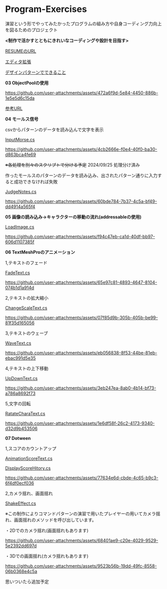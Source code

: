 # Program-Exercises

演習という形でやってみたかったプログラムの組み方や自身コーディング力向上を図るためのプロジェクト

**<制作で活かすとともにきれいなコーディングや設計を目指す>**

[RESUMEのURL](https://www.resume.id/works/86287d2425f9e8b3)

[エディタ拡張](Editor-Expansion.md)

[デザインパターンでできること](Designpatterns.md)

**03 ObjectPoolの使用**

https://github.com/user-attachments/assets/472a6f9d-5e84-4450-886b-1e5e5d6c15da

[参考URL](https://huchat-gamedev.net/explanation-object-pool/)

**04 モールス信号**

csvからパターンのデータを読み込んで文字を表示

[InputMorse.cs](ProgramExercises/Assets/Resource/Script/Notes/InputMorse.cs)

https://github.com/user-attachments/assets/4cb2666e-f0e4-40f0-ba30-d863bca4fe69

~~※各処理を別々のスクリプトで分ける予定~~
2024/09/25 処理分け済み

作ったモールスのパターンのデータを読み込み、出されたパターン通りに入力すると成功できなければ失敗

[JudgeNotes.cs](ProgramExercises/Assets/Resource/Script/Notes/JudgeNotes.cs)

https://github.com/user-attachments/assets/60bde784-7b37-4c5a-bf49-dd4914a565f4

**05 画像の読み込み->キャラクターの移動の流れ(addressableの使用)**

[LoadImage.cs](ProgramExercises/Assets/Resource/Script/CharaMove/LoadImage.cs)

https://github.com/user-attachments/assets/f94c47eb-ca1d-40df-bb97-606d1107385f

**06 TextMeshProのアニメーション**

1,テキストのフェード

[FadeText.cs](ProgramExercises/Assets/Resource/Script/TMPAnimation/FadeText.cs)

https://github.com/user-attachments/assets/65e97c81-4893-4647-8104-074b1d1a914d


2,テキストの拡大縮小

[ChangeScaleText.cs](ProgramExercises/Assets/Resource/Script/TMPAnimation/ChangeScaleText.cs)

https://github.com/user-attachments/assets/07f85d9b-305b-405b-be99-81f35d165056


3,テキストのウェーブ

[WaveText.cs](ProgramExercises/Assets/Resource/Script/TMPAnimation/WaveText.cs)

https://github.com/user-attachments/assets/eb056838-8f53-44be-81eb-ebac991d5e35


4,テキストの上下移動

[UpDownText.cs](ProgramExercises/Assets/Resource/Script/TMPAnimation/UpDownText.cs)

https://github.com/user-attachments/assets/3eb247ea-8ab0-4b14-bf73-a786a8692f73


5,文字の回転

[RatateCharaText.cs](ProgramExercises/Assets/Resource/Script/TMPAnimation/RatateCharaText.cs)

https://github.com/user-attachments/assets/1e6df58f-26c2-4173-9340-d32d9b453506

**07 Dotween**

1,スコアのカウントアップ

[AnimationScoreText.cs](ProgramExercises/Assets/Resource/Script/TMPAnimation/ScoreAnimation/AnimationScoreText.cs)

[DisplayScoreHitory.cs](ProgramExercises/Assets/Resource/Script/TMPAnimation/ScoreAnimation/DisplayScoreHitory.cs)

https://github.com/user-attachments/assets/77634e6d-cbde-4c65-b9c3-6f4df0ecf036

2,カメラ揺れ、画面揺れ

[ShakeEffect.cs](ProgramExercises/Assets/Resource/Script/Other/ShakeEffect.cs)

※この制作によりコマンドパターンの演習で用いたプレイヤーの用いてカメラ揺れ、画面揺れのメソッドを呼び出しています。

・2Dでのカメラ揺れ(画面揺れもあります)

https://github.com/user-attachments/assets/68401ae9-c20e-4029-9529-5e2392dd697d

・3Dでの画面揺れ(カメラ揺れもあります)

https://github.com/user-attachments/assets/9523b56b-19dd-49fc-8558-06b0368e4c5a

思いついたら追加予定

